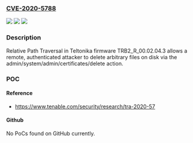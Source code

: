 ### [CVE-2020-5788](https://cve.mitre.org/cgi-bin/cvename.cgi?name=CVE-2020-5788)
![](https://img.shields.io/static/v1?label=Product&message=Teltonika%20Gateway%20TRB245&color=blue)
![](https://img.shields.io/static/v1?label=Version&message=n%2Fa&color=blue)
![](https://img.shields.io/static/v1?label=Vulnerability&message=Directory%20traversal%20%2F%20arbitrary%20file%20delete&color=brighgreen)

### Description

Relative Path Traversal in Teltonika firmware TRB2_R_00.02.04.3 allows a remote, authenticated attacker to delete arbitrary files on disk via the admin/system/admin/certificates/delete action.

### POC

#### Reference
- https://www.tenable.com/security/research/tra-2020-57

#### Github
No PoCs found on GitHub currently.

